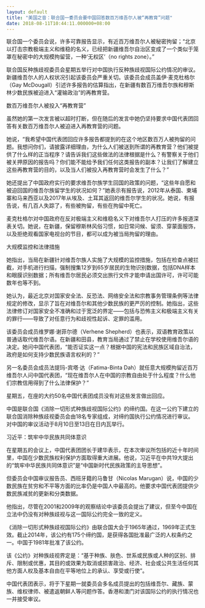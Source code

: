 ```yaml
---
layout: default
title: "美国之音：联合国一委员会要中国回答数百万维吾尔人被“再教育”问题"
date: 2018-08-11T10:44:11.000000+08:00
---
```


联合国一个委员会说，许多可靠报告显示，有近百万维吾尔人被秘密拘留；“北京以打击宗教极端主义和维稳的名义，已经把新疆维吾尔自治区变成了一个类似于笼罩在秘密中的大规模拘留营，一种‘无权区’（no rights zone）。”

联合国反种族歧视委员会星期五举行对中国执行反种族歧视国际公约情况的审议。新疆维吾尔人的人权状况引起该委员会严重关切。该委员会成员盖伊·麦克杜格尔（Gay McDougall）引述许多报告的估算指出，在新疆有数百万维吾尔族和穆斯林少数民族被迫进入“灌输政治”的再教育营。

数百万维吾尔人被投入“再教育营”

虽然她的第一次发言被以超时打断，但在随后的发言中她仍坚持要求中国代表团回答有关数百万维吾尔人被迫进入再教育营的问题。

她说，“我希望中国代表团回应许多报告都提到的在这个地区数百万人被拘留的问题。我想问你们，请披露详细理由，为什么人们被送到所谓的再教育营？他们被提供了什么样的正当程序？请告诉我们这些做法的法律根据是什么？有警察关于他们被关押原因的报告吗？你们能不能给予我们任何这类报告的副本？让我们了解建立这些再教育营的目的，以及当人们被投入再教育营时会发生了什么？”

她还提出了中国政府实行的要求维吾尔族学生回国的政策的问题，“这些年自愿和被迫回国的维吾尔族留学生的状况如何？”她表示有报告说，2012年从泰国、柬埔寨和马来西亚以及2017年从埃及、土耳其返回的维吾尔学生的状况。她说，有报告说，有几百人失踪了，有些被拘留，有些在拘留中死亡。

麦克杜格尔对中国政府在反对极端主义和维稳名义下对维吾尔人打压的许多报道深表关切。她说，在新疆，保留穆斯林风俗习惯，如日常问候、留须、穿蒙面服饰，以及拒绝观看国家电视台的节目，都可以成为被当局拘留的理由。

大规模监控和法律措施

她指出，当局在新疆针对维吾尔族人实施了大规模的监控措施，包括在检查点被拦截，对手机进行扫描，强制搜集12岁到65岁居民的生物识别数据，包括DNA样本和眼膜识别数据；所有维吾尔居民必须交出旅行文件才能申请出国许可，许可可能数年也等不到。

她认为，最近北京对国家安全法、反恐法、网络安全法和宗教事务管理条例等法律规定的修改，显示了旨在对维吾尔和其他少数民族的更严厉的控制。她指出，这些法律修订对国家安全不准确和过于宽泛的界定——包括与恐怖主义和极端主义有关的罪行——导致了对任意行为和歧视性起诉、定罪的滥用。

该委员会成员维罗娜·谢菲尔德（Verhene Shepherd）也表示，双语教育政策以普通话取代维吾尔语。在新疆和田县，教育当局通过了禁止在学校使用维吾尔语的决定。她问中国代表团，“能否证实这一点？根据中国的宪法和民族区域自治法，政府是如何支持少数民族语言权利的？”

另一名委员会成员法提玛-宾塔·达（Fatima-Binta Dah）就任意大规模拘留近百万维吾尔人问中国代表团，“现在维吾尔人在中国的宗教自由处于什么程度？什么他们宗教信用得到了什么法律保护？”

星期五，在座的大约50名中国代表团成员没有对这些发言做出回应。

中国是联合国《消除一切形式种族歧视国际公约》的缔约国。在这一公约下建立的联合国消除种族歧视委员会由18名专家组成，对缔约国执行公约情况进行审议。对中国的审议活动于8月10日至13日在日内瓦举行。

习近平：筑牢中华民族共同体意识

在星期五的会议上，中国代表团团长于建华表示，在本次审议所包括的近十年时间里，中国在少数民族权利保护方面取得重大进展。他说，习近平在中共19大提出的“筑牢中华民族共同体意识”是“中国新时代民族政策的主导思想”。

但委员会中国审议报告员、西班牙籍的马鲁甘（Nicolas Marugan）说，中国的少数民族在贫穷和不平等方面的比率仍是中国人中最高的。他要求中国代表团提供少数民族减贫的更新和分类数据。

他指出，尽管在2001和2009年的观察结论中该委员会提出了建议，但至今中国在立法中仍没有对种族歧视与这一国际公约完全一致的定义。

《消除一切形式种族歧视国际公约》由联合国大会于1965年通过，1969年正式生效。截止2014年，该公约有175个缔约国，是获得各国批准最广泛的人权条约之一。中国于1981年批准了该公约。

该《公约》对种族歧视界定是：“基于种族、肤色、世系或民族或人种的区别、排斥、限制或优惠，其目的或效果为取消或损害政治、经济、社会或公共生活任何其他方面人权及基本自由在平等地位上的承认、享受或行使”。

中国代表团表示，将于下星期一就委员会多名成员提出的包括维吾尔、藏族、蒙族、维权律师、被遣返朝鲜人等问题作答。香港和澳门对该国际公约的执行情况也一并接受审议。


